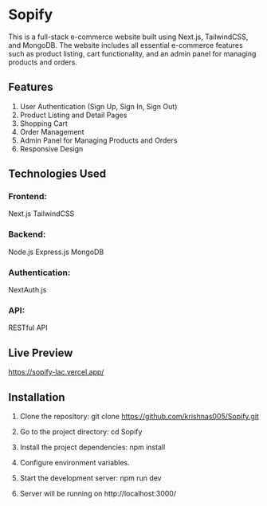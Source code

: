 # Sopify

This is a full-stack e-commerce website built using Next.js, TailwindCSS, and MongoDB. The website includes all essential e-commerce features such as product listing, cart functionality, and an admin panel for managing products and orders.

## Features
1. User Authentication (Sign Up, Sign In, Sign Out)
2. Product Listing and Detail Pages
3. Shopping Cart
4. Order Management
5. Admin Panel for Managing Products and Orders
6. Responsive Design

## Technologies Used
### Frontend:
Next.js
TailwindCSS
### Backend:
Node.js
Express.js
MongoDB
### Authentication:
NextAuth.js
### API:
RESTful API

## Live Preview
https://sopify-lac.vercel.app/

## Installation
1. Clone the repository: git clone https://github.com/krishnas005/Sopify.git

2. Go to the project directory: cd Sopify

3. Install the project dependencies: npm install

4. Configure environment variables.

5. Start the development server: npm run dev

6. Server will be running on http://localhost:3000/
